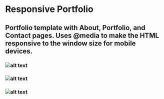 # Responsive Portfolio

## Portfolio template with About, Portfolio, and Contact pages. Uses @media to make the HTML responsive to the window size for mobile devices.

### ![alt text](https://user-images.githubusercontent.com/29578027/32466096-fac78f9a-c302-11e7-93ce-087f1d700772.PNG)
### ![alt text](https://user-images.githubusercontent.com/29578027/32466098-fd05a364-c302-11e7-9600-f5437de503a6.PNG)
### ![alt text](https://user-images.githubusercontent.com/29578027/32466103-fef2db10-c302-11e7-9170-eed3150eb6a0.PNG)